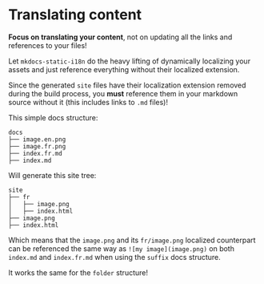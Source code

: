 # Translating content

**Focus on translating your content**, not on updating all the links and references to your files!

Let `mkdocs-static-i18n` do the heavy lifting of dynamically localizing your assets and just reference everything without their localized extension.

Since the generated `site` files have their localization extension removed during the build process, you **must** reference them in your markdown source without it (this includes links to `.md` files)!

This simple docs structure:

```
docs
├── image.en.png
├── image.fr.png
├── index.fr.md
├── index.md
```

Will generate this site tree:

```
site
├── fr
│   ├── image.png
│   ├── index.html
├── image.png
├── index.html
```

Which means that the `image.png` and its `fr/image.png` localized counterpart can be referenced the same way as `![my image](image.png)` on both `index.md` and `index.fr.md` when using the `suffix` docs structure.

It works the same for the `folder` structure!
